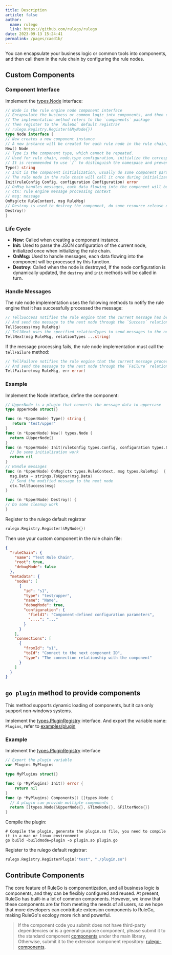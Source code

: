 ```yaml
---
title: Description
article: false
author: 
  name: rulego
  link: https://github.com/rulego/rulego
date: 2023-09-13 15:24:41
permalink: /pages/caed1b/
---
```


You can encapsulate your business logic or common tools into components, and then call them in the rule chain by configuring the rule nodes.

## Custom Components

### Component Interface

Implement the [types.Node](https://github.com/rulego/rulego/blob/main/api/types/types.go) interface:

```go
// Node is the rule engine node component interface
// Encapsulate the business or common logic into components, and then call the component through the rule chain configuration method
// The implementation method refers to the `components` package
// Then register to the `RuleGo` default registrar
// rulego.Registry.Register(&MyNode{})
type Node interface {
// New creates a new component instance
// A new instance will be created for each rule node in the rule chain, and the data is independent
New() Node
// Type is the component type, which cannot be repeated.
// Used for rule chain, node.type configuration, initialize the corresponding component
// It is recommended to use `/` to distinguish the namespace and prevent conflicts. For example: x/httpClient
Type() string
// Init is the component initialization, usually do some component parameter configuration or client initialization operations
// The rule node in the rule chain will call it once during initialization
Init(ruleConfig Config, configuration Configuration) error
// OnMsg handles messages, each data flowing into the component will be processed by this function
// ctx: rule engine message processing context
// msg: message
OnMsg(ctx RuleContext, msg RuleMsg)
// Destroy is used to destroy the component, do some resource release operations
Destroy()
}
```

### Life Cycle

- **New:** Called when creating a component instance.
- **Init:** Used to parse the JSON configuration of the current node, initialized once when initializing the rule chain.
- **OnMsg:** Used to handle messages, each data flowing into the component will be processed by this function.
- **Destroy:** Called when the node is destroyed, If the node configuration is dynamically updated, the `destroy` and `init` methods will be called in turn.

### Handle Messages

The rule node implementation uses the following methods to notify the rule engine that it has successfully processed the message:
```go
// TellSuccess notifies the rule engine that the current message has been processed successfully,
// And send the message to the next node through the `Success` relationship
TellSuccess(msg RuleMsg)
// TellNext uses the specified relationTypes to send messages to the next node
TellNext(msg RuleMsg, relationTypes ...string)
```

If the message processing fails, the rule node implementation must call the `tellFailure` method:
```go
// TellFailure notifies the rule engine that the current message processing failed,
// And send the message to the next node through the `Failure` relationship
TellFailure(msg RuleMsg, err error)
```

### Example

Implement the Node interface, define the component:

```go
// UpperNode is a plugin that converts the message data to uppercase
type UpperNode struct{}

func (n *UpperNode) Type() string {
   return "test/upper"
}
func (n *UpperNode) New() types.Node {
  return &UpperNode{}
}
func (n *UpperNode) Init(ruleConfig types.Config, configuration types.Configuration) error {
  // Do some initialization work
  return nil
}
// Handle messages
func (n *UpperNode) OnMsg(ctx types.RuleContext, msg types.RuleMsg)  {
  msg.Data = strings.ToUpper(msg.Data)
  // Send the modified message to the next node
  ctx.TellSuccess(msg)
}

func (n *UpperNode) Destroy() {
// Do some cleanup work
}
```

Register to the rulego default registrar
```go
rulego.Registry.Register(&MyNode{})
```

Then use your custom component in the rule chain file:

``` json
{
  "ruleChain": {
    "name": "Test Rule Chain",
    "root": true,
    "debugMode": false
  },
  "metadata": {
    "nodes": [
      {
        "id": "s1",
        "type": "test/upper",
        "name": "Name",
        "debugMode": true,
        "configuration": {
          "field1": "Component-defined configuration parameters",
          "....": "..."
        }
      }
    ],
    "connections": [
      {
        "fromId": "s1",
        "toId": "Connect to the next component ID",
        "type": "The connection relationship with the component"
      }
    ]
  }
}
```

## `go plugin` method to provide components

This method supports dynamic loading of components, but it can only support non-windows systems.

Implement the [types.PluginRegistry](https://github.com/rulego/rulego/blob/main/api/types/types.go) interface.
And export the variable name: `Plugins`, refer to [examples/plugin](https://github.com/rulego/rulego/tree/main/examples/plugin)

### Example
Implement the [types.PluginRegistry](https://github.com/rulego/rulego/blob/main/api/types/types.go) interface

```go
// Export the plugin variable
var Plugins MyPlugins

type MyPlugins struct{}

func (p *MyPlugins) Init() error {
    return nil
}
func (p *MyPlugins) Components() []types.Node {
  // A plugin can provide multiple components
  return []types.Node{&UpperNode{}, &TimeNode{}, &FilterNode{}}
}
```

Compile the plugin:
``` shell
# Compile the plugin, generate the plugin.so file, you need to compile it in a mac or linux environment
go build -buildmode=plugin -o plugin.so plugin.go
```

Register to the rulego default registrar:
```go
rulego.Registry.RegisterPlugin("test", "./plugin.so")
```

## Contribute Components

The core feature of RuleGo is componentization, and all business logic is components, and they can be flexibly configured and reused. At present, RuleGo has built-in a lot of common components.
However, we know that these components are far from meeting the needs of all users, so we hope that more developers can contribute extension components to RuleGo, making RuleGo's ecology more rich and powerful.

> If the component code you submit does not have third-party dependencies or is a general-purpose component, please submit it to the standard component [components](https://github.com/rulego/rulego) under the main library,
> Otherwise, submit it to the extension component repository: [rulego-components](https://github.com/rulego/rulego-components).